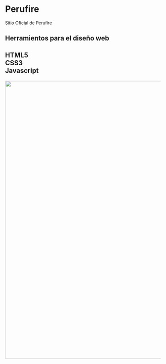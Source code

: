 # Perufire
Sitio Oficial de Perufire

<h2>Herramientos para el diseño web<h2>
<b>HTML5</b><br>
<b>CSS3</b><br>
<b>Javascript</b><br>

 <p align="center"> <img src="img/perufire.png" width="900"/></p>
